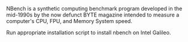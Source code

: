   NBench is a synthetic computing benchmark program developed in the mid-1990s by the now defunct BYTE magazine 
  intended to measure a computer's CPU, FPU, and Memory System speed.
  
  Run appropriate installation script to install nbench on Intel Galileo.
